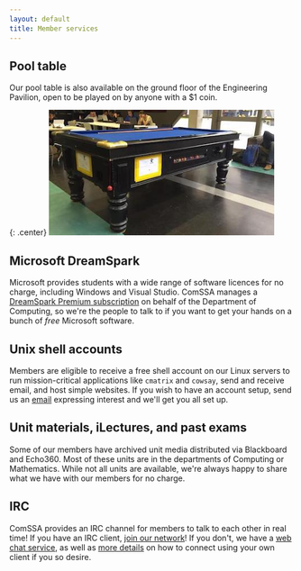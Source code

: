 ```yaml
---
layout: default
title: Member services
---
```



## Pool table

Our pool table is also available on the ground floor of the Engineering
Pavilion, open to be played on by anyone with a $1 coin.

{: .center}
![Pool Table](../images/pool.jpg)

[pool]: /services/pool/

## Microsoft DreamSpark

Microsoft provides students with a wide range of software licences for no
charge, including Windows and Visual Studio. ComSSA manages a [DreamSpark
Premium subscription][msdnaa] on behalf of the Department of Computing, so we're
the people to talk to if you want to get your hands on a bunch of *free*
Microsoft software.

[msdnaa]: /services/dreamspark/

## Unix shell accounts

Members are eligible to receive a free shell account on our Linux servers to
run mission-critical applications like <code>cmatrix</code> and
<code>cowsay</code>, send and receive email, and host simple websites. If you
wish to have an account setup, send us an [email][listemail] expressing interest
and we'll get you all set up.

[listemail]: mailto:club@comssa.org.au

## Unit materials, iLectures, and past exams

Some of our members have archived unit media distributed via Blackboard and
Echo360. Most of these units are in the departments of Computing or Mathematics.
While not all units are available, we're always happy to share what we have with
our members for no charge.

## IRC

ComSSA provides an IRC channel for members to talk to each other in real time!
If you have an IRC client, [join our network][irc]! If you don't, we have a
[web chat service][webirc], as well as [more details][confirc] on how to connect
using your own client if you so desire.

[irc]: irc://irc.comssa.org.au/comssa
[webirc]: https://irc.comssa.org.au/
[confirc]: /services/irc/
